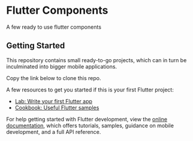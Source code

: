 # Flutter Components

A few ready to use flutter components

## Getting Started

This repository contains small ready-to-go projects, which can in turn be inculminated into bigger mobile applications.

Copy the link below to clone this repo.

A few resources to get you started if this is your first Flutter project:

- [Lab: Write your first Flutter app](https://docs.flutter.dev/get-started/codelab)
- [Cookbook: Useful Flutter samples](https://docs.flutter.dev/cookbook)

For help getting started with Flutter development, view the
[online documentation](https://docs.flutter.dev/), which offers tutorials,
samples, guidance on mobile development, and a full API reference.
